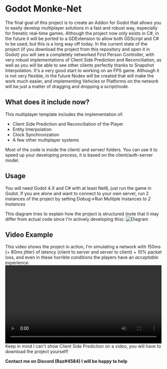 # Godot Monke-Net

The final goal of this project is to create an Addon for Godot that allows you to easily develop multiplayer solutions in a fast and robust way, especially for frenetic real-time games. Although the project now only exists in C#, in the future it will be ported to a GDExtension to allow both GDScript and C# to be used, but this is a long way off today. In the current state of the project (if you download the project from this repository and open it in Godot) you will see a completely networked First Person Controller, with very robust implementations of Client Side Prediction and Reconciliation, as well as you will be able to see other clients perfectly thanks to Snapshot Interpolation. It's a very good start to working on an FPS game. Although it is not very flexible, in the future Nodes will be created that will make the work much easier, and implementing Vehicles or Platforms on the network will be just a matter of dragging and dropping a script/node.

## What does it include now?
This multiplayer template includes the implementation of:

- Client Side Prediction and Reconciliation of the Player
- Entity Interpolation
- Clock Synchronization
- A few other multiplayer systems

Most of the code is inside the client/ and server/ folders.
You can use it to speed up your developing process, it is based on the client/auth-server model.

## Usage
You will need Godot 4.X and C# with at least Net6, just run the game in Godot. If you are alone and want to connect to your own server, run 2 instances of the project by setting Dobug->Run Multiple Instances to _2 Instances_

This diagram tries to explain how the project is structured (note that it may differ from actual code since I'm actively developing this):
![Diagram](https://github.com/grazianobolla/godot4-multiplayer-template/assets/35064738/fe528305-a02b-4204-b0d9-7380397190b9)

## Video Example
This video shows the project in action, I'm simulating a network with 150ms (+ 80ms jitter) of latency (client to server and server to client) + 10% packet loss, and even in these horrible conditions the players have an _acceptable_ experience.
<video src="https://github.com/grazianobolla/godot4-multiplayer-template/assets/35064738/83292302-7101-4722-bdd6-0915fbb6858b" width="500px"></video>
Keep in mind I can't show Client Side Prediction on a video, you will have to download the project yourself!

**Contact me on Discord (Raz#4584) I will be happy to help**
